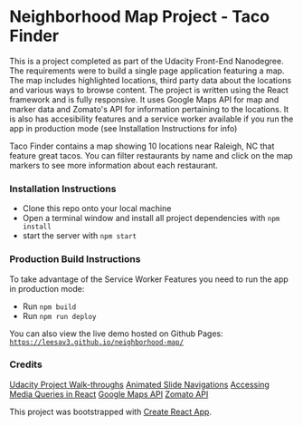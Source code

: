 # Neighborhood Map Project - Taco Finder

This is a project completed as part of the Udacity Front-End Nanodegree. The requirements were to build a single page application featuring a map. The map includes highlighted locations, third party data about the locations and various ways to browse content. The project is written using the React framework and is fully responsive. It uses Google Maps API for map and marker data and Zomato's API for information pertaining to the locations. It is also has accesibility features and a service worker available if you run the app in production mode (see Installation Instructions for info)

Taco Finder contains a map showing 10 locations near Raleigh, NC that feature great tacos. You can filter restaurants by name and click on the map markers to see more information about each restaurant.

### Installation Instructions
* Clone this repo onto your local machine
* Open a terminal window and install all project dependencies with `npm install`
* start the server with `npm start`

### Production Build Instructions
To take advantage of the Service Worker Features you need to run the app in production mode:
* Run `npm build`
* Run `npm run deploy` 

You can also view the live demo hosted on Github Pages:
[`https://leesav3.github.io/neighborhood-map/`](https://leesav3.github.io/neighborhood-map/)

### Credits
[Udacity Project Walk-throughs](https://www.youtube.com/channel/UCcWSbBe_s-T_gZRnqFbtyIA)
[Animated Slide Navigations](https://www.kirupa.com/react/smooth_sliding_menu_react_motion.htm)
[Accessing Media Queries in React](https://goshakkk.name/different-mobile-desktop-tablet-layouts-react/)
[Google Maps API](https://cloud.google.com/maps-platform/)
[Zomato API](https://developers.zomato.com/api)

This project was bootstrapped with [Create React App](https://github.com/facebookincubator/create-react-app).


